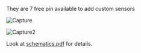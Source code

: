 They are 7 free pin available to add custom sensors

![Capture](https://user-images.githubusercontent.com/6782613/140762306-2e18a005-80c9-4be4-b802-84a079bb903c.PNG)


![Capture2](https://user-images.githubusercontent.com/6782613/140762593-60216c14-1a19-4591-84a5-b070bf2cd483.PNG)

Look at [schematics.pdf](https://github.com/nliaudat/esp32_8ch_motor_shield/blob/main/PCB/Schematic.pdf) for details.
